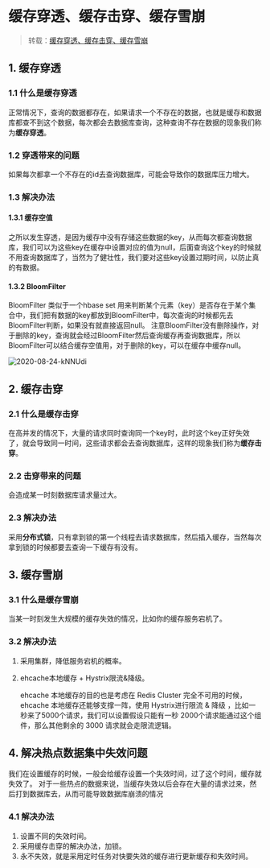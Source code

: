 # 缓存穿透、缓存击穿、缓存雪崩

> 转载：[缓存穿透、缓存击穿、缓存雪崩](https://juejin.im/post/6844903813904596999)

## 1. 缓存穿透

### 1.1 什么是缓存穿透

正常情况下，查询的数据都存在，如果请求一个不存在的数据，也就是缓存和数据库都查不到这个数据，每次都会去数据库查询，这种查询不存在数据的现象我们称为**缓存穿透**。

### 1.2 穿透带来的问题

如果每次都拿一个不存在的id去查询数据库，可能会导致你的数据库压力增大。

### 1.3 解决办法

#### 1.3.1 缓存空值

之所以发生穿透，是因为缓存中没有存储这些数据的key，从而每次都查询数据库，我们可以为这些key在缓存中设置对应的值为null，后面查询这个key的时候就不用查询数据库了，当然为了健壮性，我们要对这些key设置过期时间，以防止真的有数据。

#### 1.3.2 BloomFilter

BloomFilter 类似于一个hbase set 用来判断某个元素（key）是否存在于某个集合中，我们把有数据的key都放到BloomFilter中，每次查询的时候都先去BloomFilter判断，如果没有就直接返回null。 注意BloomFilter没有删除操作，对于删除的key，查询就会经过BloomFilter然后查询缓存再查询数据库，所以BloomFilter可以结合缓存空值用，对于删除的key，可以在缓存中缓存null。

![2020-08-24-kNNUdi](https://image.ldbmcs.com/2020-08-24-kNNUdi.jpg)

## 2. 缓存击穿

### 2.1 什么是缓存击穿

在高并发的情况下，大量的请求同时查询同一个key时，此时这个key正好失效了，就会导致同一时间，这些请求都会去查询数据库，这样的现象我们称为**缓存击穿**。

### 2.2 击穿带来的问题

会造成某一时刻数据库请求量过大。

### 2.3 解决办法

采用**分布式锁**，只有拿到锁的第一个线程去请求数据库，然后插入缓存，当然每次拿到锁的时候都要去查询一下缓存有没有。

## 3. 缓存雪崩

### 3.1 什么是缓存雪崩

当某一时刻发生大规模的缓存失效的情况，比如你的缓存服务宕机了。

### 3.2 解决办法

1. 采用集群，降低服务宕机的概率。
2. ehcache本地缓存 + Hystrix限流&降级。

   ehcache 本地缓存的目的也是考虑在 Redis Cluster 完全不可用的时候，ehcache 本地缓存还能够支撑一阵，使用 Hystrix进行限流 & 降级 ，比如一秒来了5000个请求，我们可以设置假设只能有一秒 2000个请求能通过这个组件，那么其他剩余的 3000 请求就会走限流逻辑。

## 4. 解决热点数据集中失效问题

我们在设置缓存的时候，一般会给缓存设置一个失效时间，过了这个时间，缓存就失效了。 对于一些热点的数据来说，当缓存失效以后会存在大量的请求过来，然后打到数据库去，从而可能导致数据库崩溃的情况

### 4.1 解决办法

1. 设置不同的失效时间。
2. 采用缓存击穿的解决办法，加锁。
3. 永不失效，就是采用定时任务对快要失效的缓存进行更新缓存和失效时间。

